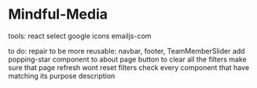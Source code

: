 # Mindful-Media

tools:
react select
google icons
emailjs-com

to do:
repair to be more reusable: navbar, footer, TeamMemberSlider
add popping-star component to about page
button to clear all the filters
make sure that page refresh wont reset filters
check every component that have matching its purpose description
